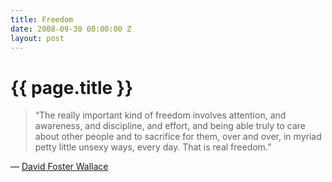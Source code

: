 ```yaml
---
title: Freedom
date: 2008-09-30 00:00:00 Z
layout: post
---
```


{{ page.title }}
================

> “The really important kind of freedom involves attention, and awareness, and discipline, and effort, and being able truly to care about other people and to sacrifice for them, over and over, in myriad petty little unsexy ways, every day. That is real freedom.”

— [David Foster Wallace](http://www.guardian.co.uk/books/2008/sep/20/fiction/print)
